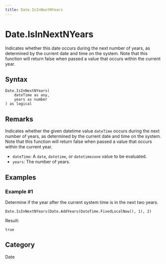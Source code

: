 ```yaml
---
title: Date.IsInNextNYears
---
```


# Date.IsInNextNYears


Indicates whether this date occurs during the next number of years, as determined by the current date and time on the system. Note that this function will return false when passed a value that occurs within the current year.


## Syntax

```powerquery
Date.IsInNextNYears(
    dateTime as any,
    years as number
) as logical
```


## Remarks

Indicates whether the given datetime value <code>dateTime</code> occurs during the next number of years, as determined by the current date and time on the system. Note that this function will return false when passed a value that occurs within the current year.      <ul>      <li><code>dateTime</code>: A <code>date</code>, <code>datetime</code>, or <code>datetimezone</code> value to be evaluated.</li>      <li><code>years</code>: The number of years.</li>      </ul>


## Examples

### Example #1 
Determine if the year after the current system time is in the next two years.
```powerquery
Date.IsInNextNYears(Date.AddYears(DateTime.FixedLocalNow(), 1), 2)
```

Result: 
```powerquery
true
```




## Category
Date

